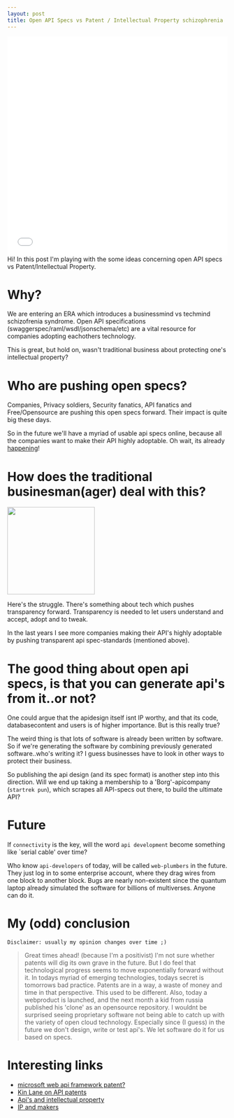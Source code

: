 ```yaml
---
layout: post
title: Open API Specs vs Patent / Intellectual Property schizophrenia
---
```


<iframe src="//player.vimeo.com/video/124935059" width="100%" height="500" frameborder="0" webkitallowfullscreen mozallowfullscreen allowfullscreen></iframe> 

<div class="message">
  Hi! In this post I'm playing with the some ideas concerning open API specs vs Patent/Intellectual Property.
  
</div>

# Why?

We are entering an ERA which introduces a businessmind vs techmind schizofrenia syndrome.
Open API specifications (swaggerspec/raml/wsdl/jsonschema/etc) are a vital resource for companies adopting eachothers technology. 

This is great, but hold on, wasn't traditional business about protecting one's intellectual property? 

# Who are pushing open specs?

Companies, Privacy soldiers, Security fanatics, API fanatics and Free/Opensource are pushing this open specs forward. Their impact is quite big these days.

So in the future we'll have a myriad of usable api specs online, because all the companies want to make their API highly adoptable.
Oh wait, its already [happening](http://apicommons.org/)!

# How does the traditional businesman(ager) deal with this?

<img src="https://media4.giphy.com/media/UuIpr1iwXkRgY/200.gif" style="width:200px"/>

Here's the struggle.
There's something about tech which pushes transparency forward.
Transparency is needed to let users understand and accept, adopt and to tweak.

In the last years I see more companies making their API's highly adoptable by pushing transparent api spec-standards (mentioned above).

# The good thing about open api specs, is that you can generate api's from it..or not?

One could argue that the apidesign itself isnt IP worthy, and that its code, databasecontent and users is of higher importance.
But is this really true?

The weird thing is that lots of software is already been written by software.
So if we're generating the software by combining previously generated software..who's writing it?
I guess businesses have to look in other ways to protect their business.

So publishing the api design (and its spec format) is another step into this direction.
Will we end up taking a membership to a 'Borg'-apicompany (`startrek pun`), which scrapes all API-specs out there, to build the ultimate API?

# Future 

If `connectivity` is the key, will the word `api development` become something like `serial cable' over time?

Who know `api-developers` of today, will be called `web-plumbers` in the future.
They just log in to some enterprise account, where they drag wires from one block to another block.
Bugs are nearly non-existent since the quantum laptop already simulated the software for billions of multiverses.
Anyone can do it.

# My (odd) conclusion

`Disclaimer: usually my opinion changes over time ;)`

> Great times ahead! (because I'm a positivist)
> I'm not sure whether patents will dig its own grave in the future.
> But I do feel that technological progress seems to move exponentially forward without it.
> In todays myriad of emerging technologies, todays secret is tomorrows bad practice.
> Patents are in a way, a waste of money and time in that perspective.
> This used to be different.
> Also, today a webproduct is launched, and the next month a kid from russia published
> his 'clone' as an opensource repository.
> I wouldnt be surprised seeing proprietary software not being able to 
> catch up with the variety of open cloud technology.
> Especially since (I guess) in the future we don't design, write or test api's.
> We let software do it for us based on specs.

# Interesting links

* [microsoft web api framework patent?](https://patents.justia.com/patent/8918452)
* [Kin Lane on API patents](http://patents.apievangelist.com)
* [Api's and intellectual property](https://developer.ibm.com/apimanagement/2015/02/16/apis-intellectual-property)
* [IP and makers](http://iq.intel.com/defining-ownership-in-a-digital-era-how-makers-are-navigating-the-complexities-of-ip/)
